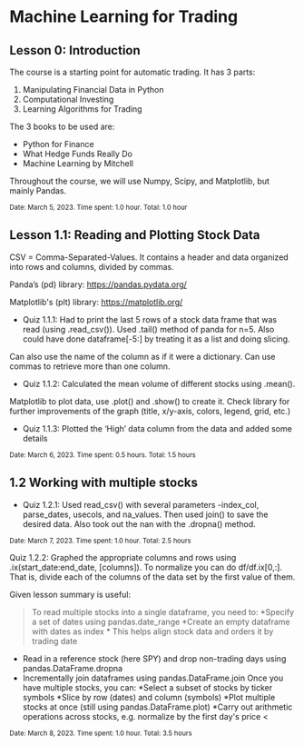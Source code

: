 # Machine Learning for Trading

## Lesson 0: Introduction

The course is a starting point for automatic trading. It has 3 parts:
1. Manipulating Financial Data in Python
2. Computational Investing
3. Learning Algorithms for Trading

The 3 books to be used are:
* Python for Finance
* What Hedge Funds Really Do
* Machine Learning by Mitchell

Throughout the course, we will use Numpy, Scipy, and Matplotlib, but mainly Pandas.

<sub>Date: March 5, 2023. Time spent: 1.0 hour. Total: 1.0 hour</sub>

## Lesson 1.1: Reading and Plotting Stock Data

CSV = Comma-Separated-Values. It contains a header and data organized into rows and columns, divided by commas.

Panda’s (pd) library: https://pandas.pydata.org/

Matplotlib's (plt) library: https://matplotlib.org/

* Quiz 1.1.1: Had to print the last 5 rows of a stock data frame that was read (using .read_csv()). Used .tail() method of panda for n=5. Also could have done dataframe[-5:] by treating it as a list and doing slicing.

Can also use the name of the column as if it were a dictionary. Can use commas to retrieve more than one column.

* Quiz 1.1.2: Calculated the mean volume of different stocks using .mean().

Matplotlib to plot data, use .plot() and .show() to create it. Check library for further improvements of the graph (title, x/y-axis, colors, legend, grid, etc.)

* Quiz 1.1.3: Plotted the ‘High’ data column from the data and added some details

<sub>Date: March 6, 2023. Time spent: 0.5 hours. Total: 1.5 hours</sub>

## 1.2 Working with multiple stocks

* Quiz 1.2.1:  Used read_csv() with several parameters -index_col, parse_dates, usecols, and na_values. Then used join() to save the desired data. Also took out the nan with the .dropna() method.

<sub>Date: March 7, 2023. Time spent: 1.0 hour. Total: 2.5 hours</sub>

Quiz 1.2.2: Graphed the appropriate columns and rows using .ix(start_date:end_date, [columns]).
To normalize you can do df/df.ix[0,:]. That is, divide each of the columns of the data set by the first value of them.

Given lesson summary is useful:

> To read multiple stocks into a single dataframe, you need to:
 *Specify a set of dates using pandas.date_range
 *Create an empty dataframe with dates as index
     * This helps align stock data and orders it by trading date
 * Read in a reference stock (here SPY) and drop non-trading days using pandas.DataFrame.dropna
 * Incrementally join dataframes using pandas.DataFrame.join
 Once you have multiple stocks, you can:
 *Select a subset of stocks by ticker symbols
 *Slice by row (dates) and column (symbols)
 *Plot multiple stocks at once (still using pandas.DataFrame.plot)
 *Carry out arithmetic operations across stocks, e.g. normalize by the first day's price
<

<sub>Date: March 8, 2023. Time spent: 1.0 hour. Total: 3.5 hours</sub>
